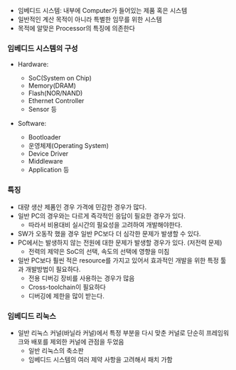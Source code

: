 
- 임베디드 시스템: 내부에 Computer가 들어있는 제품 혹은 시스템
- 일반적인 계산 목적이 아니라 특별한 임무를 위한 시스템
- 목적에 알맞은 Processor의 특징에 의존한다

### 임베디드 시스템의 구성

- Hardware:
  - SoC(System on Chip)
  - Memory(DRAM)
  - Flash(NOR/NAND)
  - Ethernet Controller
  - Sensor 등
  
- Software:
  - Bootloader
  - 운영체제(Operating System)
  - Device Driver
  - Middleware
  - Application 등

### 특징

- 대량 생산 제품인 경우 가격에 민감한 경우가 많다.
- 일반 PC의 경우와는 다르게 즉각적인 응답이 필요한 경우가 있다.
  - 따라서 비용대비 실시간의 필요성을 고려하여 개발해야한다.
- SW가 오동작 했을 경우 일반 PC보다 더 심각한 문제가 발생할 수 있다.
- PC에서는 발생하지 않는 전원에 대한 문제가 발생할 경우가 있다. (저전력 문제)
  - 전력의 제약은 SoC의 선택, 속도의 선택에 영향을 미침
- 일반 PC보다 훨씬 적은 resource를 가지고 있어서 효과적인 개발을 위한 특정 툴과 개발방법이 필요하다.
  - 전용 디버깅 장비를 사용하는 경우가 많음
  - Cross-toolchain이 필요하다
  - 디버깅에 제한을 많이 받는다.

### 임베디드 리눅스

- 일반 리눅스 커널(바닐라 커널)에서 특정 부분을 다시 맞춘 커널로 단순히 프레임워크와 배포를 제외한 커널에 관점을 두었음
  - 일반 리눅스의 축소판
  - 임베디드 시스템의 여러 제약 사항을 고려해서 패치 가함

  






